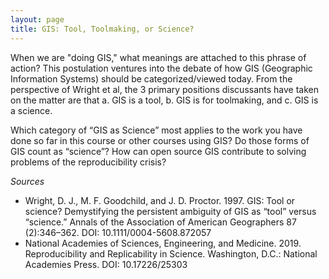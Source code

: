 ```yaml
---
layout: page
title: GIS: Tool, Toolmaking, or Science?
---
```


When we are "doing GIS," what meanings are attached to this phrase of action? This postulation ventures into the debate of how GIS (Geographic Information Systems) should be categorized/viewed today. From the perspective of Wright et al, the 3 primary positions discussants have taken on the matter are that a. GIS is a tool, b. GIS is for toolmaking, and c. GIS is a science.



Which category of “GIS as Science” most applies to the work you have done so far in this course or other courses using GIS? Do those forms of GIS count as “science”?
How can open source GIS contribute to solving problems of the reproducibility crisis?



*Sources*
* Wright, D. J., M. F. Goodchild, and J. D. Proctor. 1997. GIS: Tool or science? Demystifying the persistent ambiguity of GIS as “tool” versus “science.” Annals of the Association of American Geographers 87 (2):346–362. DOI: 10.1111/0004-5608.872057
* National Academies of Sciences, Engineering, and Medicine. 2019. Reproducibility and Replicability in Science. Washington, D.C.: National Academies Press. DOI: 10.17226/25303
